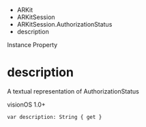 

- ARKit
- ARKitSession
- ARKitSession.AuthorizationStatus
-  description 

Instance Property

# description

A textual representation of AuthorizationStatus

visionOS 1.0+

``` source
var description: String { get }
```

